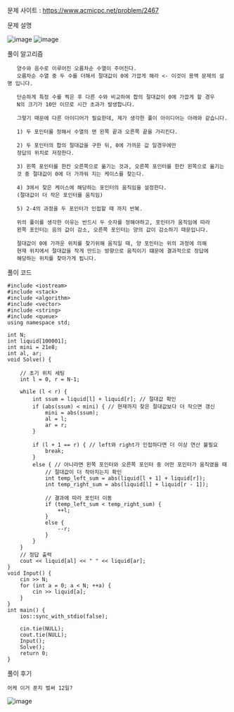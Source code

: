 문제 사이트 : https://www.acmicpc.net/problem/2467

문제 설명

![image](https://github.com/user-attachments/assets/b81c4f3c-3b3b-4c8f-a061-71453d33a7c9)
![image](https://github.com/user-attachments/assets/6a92056e-735f-47b7-9cda-2bf6ce1e4951)

풀이 알고리즘

       양수와 음수로 이루어진 오름차순 수열이 주어진다.
       오름차순 수열 중 두 수를 더해서 절대값이 0에 가깝게 해라 <- 이것이 용액 문제의 설명 입니다.

       단순하게 특정 수를 찍은 후 다른 수와 비교하여 합의 절대값이 0에 가깝게 할 경우
       N의 크기가 10만 이므로 시간 초과가 발생합니다.

       그렇기 때문에 다른 아이디어가 필요한데, 제가 생각한 풀이 아이디어는 아래와 같습니다.

       1) 두 포인터를 정해서 수열의 맨 왼쪽 끝과 오른쪽 끝을 가리킨다.
       
       2) 두 포인터의 합의 절대값을 구한 뒤, 0에 가까운 값 일경우에만 
       정답의 위치로 저장한다.
       
       3) 왼쪽 포인터를 한칸 오른쪽으로 옮기는 것과, 오른쪽 포인터를 한칸 왼쪽으로 옮기는
       것 중 절대값이 0에 더 가까워 지는 케이스를 찾는다.
       
       4) 3에서 찾은 케이스에 해당하는 포인터의 움직임을 설정한다.
       (절대값이 더 작은 포인터를 움직임)
       
       5) 2-4의 과정을 두 포인터가 인접할 때 까지 반복.

       위의 풀이를 생각한 이유는 반드시 두 숫자를 정해야하고, 포인터가 움직임에 따라
       왼쪽 포인터는 음의 값이 감소, 오른쪽 포인터는 양의 값이 감소하기 때문입니다.

       절대값이 0에 가까운 위치를 찾기위해 움직일 때, 양 포인터는 위의 과정에 의해 
       현재 위치에서 절대값을 작게 만드는 방향으로 움직이기 떄문에 결과적으로 정답에 
       해당하는 위치를 찾아가게 됩니다.

풀이 코드

    #include <iostream>
    #include <stack>
    #include <algorithm>
    #include <vector>
    #include <string>
    #include <queue>
    using namespace std;
    
    int N;
    int liquid[100001];
    int mini = 21e8;
    int al, ar;
    void Solve() {
    
        // 초기 위치 세팅
        int l = 0, r = N-1;
    
        while (l < r) {
            int ssum = liquid[l] + liquid[r]; // 절대값 확인
            if (abs(ssum) < mini) { // 현재까지 찾은 절대값보다 더 작으면 갱신
                mini = abs(ssum);
                al = l;
                ar = r;
            }
    
            if (l + 1 == r) { // left와 right가 인접하다면 더 이상 연산 불필요
                break;
            }
            else { // 아니라면 왼쪽 포인터와 오른쪽 포인터 중 어떤 포인터가 움직였을 때
                // 절대값이 더 작아지는지 확인
                int temp_left_sum = abs(liquid[l + 1] + liquid[r]);
                int temp_right_sum = abs(liquid[l] + liquid[r - 1]);
    
                // 결과에 따라 포인터 이동
                if (temp_left_sum < temp_right_sum) {
                    ++l;
                }
                else {
                    --r;
                }
            }
        }
        // 정답 출력
        cout << liquid[al] << " " << liquid[ar];
    }
    void Input() {
        cin >> N;
        for (int a = 0; a < N; ++a) {
            cin >> liquid[a];
        }
    }
    int main() {
        ios::sync_with_stdio(false);
    
        cin.tie(NULL);
        cout.tie(NULL);
        Input();
        Solve();
        return 0;
    }

풀이 후기

    어케 이거 푼지 벌써 12일?

![image](https://github.com/user-attachments/assets/92ead1ee-d14b-4f7f-b754-1b3a9ace3777)

